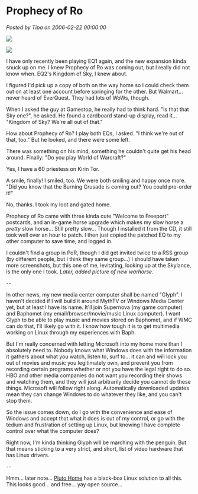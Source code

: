 # Prophecy of Ro

*Posted by Tipa on 2006-02-22 00:00:00*

![](../images/arcstone.jpg)

![](../images/barding.jpg)

I have only recently been playing EQ1 again, and the new expansion kinda snuck up on me. I knew Prophecy of Ro was coming out, but I really did not know when. EQ2's Kingdom of Sky, I knew about.

I figured I'd pick up a copy of both on the way home so I could check them out on at least one account before springing for the other. But Walmart... never heard of EverQuest. They had lots of WoWs, though.

When I asked the guy at Gamestop, he really had to think hard. "Is that that Sky one?", he asked. He found a cardboard stand-up display, read it... "Kingdom of Sky? We're all out of that."

How about Prophecy of Ro? I play both EQs, I asked. "I think we're out of that, too." But he looked, and there were some left.

There was something on his mind, something he couldn't quite get his head around. Finally: "Do you play World of Warcraft?"

Yes, I have a 60 priestess on Kirin Tor.

A smile, finally! I smiled, too. We were both smiling and happy once more. "Did you know that the Burning Crusade is coming out? You could pre-order it!"

No, thanks. I took my loot and gated home.

Prophecy of Ro came with three kinda cute "Welcome to Freeport" postcards, and an in-game horse upgrade which makes my slow horse a *pretty* slow horse... Still pretty slow... Though I installed it from the CD, it still took well over an hour to patch. I then just copied the patched EQ to my other computer to save time, and logged in.

I couldn't find a group in PoR, though I did get invited twice to a RSS group (by different people, but I think they same group...) I should have taken more screenshots, but this one of me, levitating, looking up at the Skylance, is the only one I took. *Later, added picture of new warhorse.*

--

In other news, my new media center computer shall be named "Glyph". I haven't decided if I will build it around MythTV or Windows Media Center yet, but at least I have its name. It'll join Supernova (my game computer) and Baphomet (my email/browser/movie/music Linux computer). I want Glyph to be able to play music and movies stored on Baphomet, and if WMC can do that, I'll likely go with it. I know how tough it is to get multimedia working on Linux through my experiences with Baph.

But I'm really concerned with letting Microsoft into my home more than I absolutely need to. Nobody knows what Windows does with the information it gathers about what you watch, listen to, surf to... it can and will lock you out of movies and music you legitimately own, and prevent you from recording certain programs whether or not you have the legal right to do so. HBO and other media companies do not want you recording their shows and watching them, and they will just arbitrarily decide you cannot do these things. Microsoft will follow right along. Automatically downloaded updates mean they can change Windows to do whatever they like, and you can't stop them.

So the issue comes down, do I go with the convenience and ease of Windows and accept that what it does is out of my control, or go with the tedium and frustration of setting up Linux, but knowing I have complete control over what the computer does?

Right now, I'm kinda thinking Glyph will be marching with the penguin. But that means sticking to a very strict, and short, list of video hardware that has Linux drivers.

--

Hmm... later note... [Pluto Home](http://plutohome.com/) has a black-box Linux solution to all this. This looks good... and free... yay open source...
